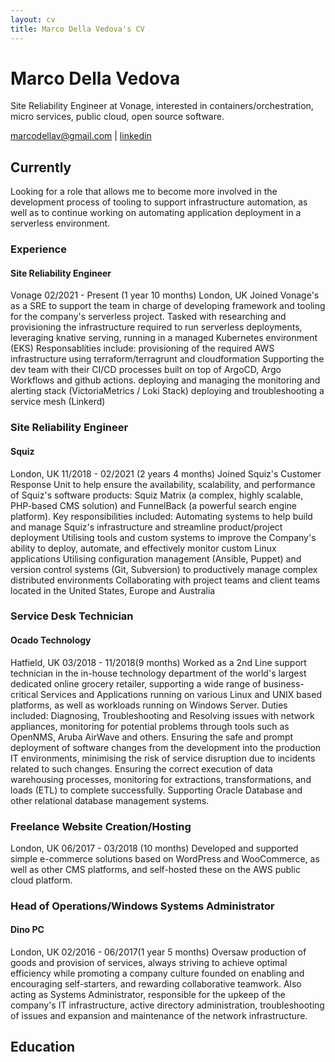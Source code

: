 ```yaml
---
layout: cv
title: Marco Della Vedova's CV
---
```

# Marco Della Vedova
Site Reliability Engineer at Vonage, interested in containers/orchestration, micro services, public cloud, open source software.

<div id="webaddress">
<a href="marcodellav@gmail.com">marcodellav@gmail.com</a>
| <a href="https://www.linkedin.com/in/marcodellav">linkedin</a>
</div>

## Currently

Looking for a role that allows me to become more involved in the development process of tooling to support infrastructure automation, as well as to continue working on automating application deployment in a serverless environment.

### Experience
#### Site Reliability Engineer
Vonage
02/2021 - Present (1 year 10 months)
London, UK
Joined Vonage's as a SRE to support the team in charge of developing framework and tooling for the company's serverless project. 
Tasked with researching and provisioning the infrastructure required to run serverless deployments, leveraging knative serving, running in a managed Kubernetes environment (EKS) 
Responsablities include:
provisioning of the required AWS infrastructure using terraform/terragrunt and cloudformation
Supporting the dev team with their CI/CD processes built on top of ArgoCD, Argo Workflows and github actions.
deploying and managing the monitoring and alerting stack (VictoriaMetrics / Loki Stack)
deploying and troubleshooting a service mesh (Linkerd)

### Site Reliability Engineer
#### Squiz
London, UK
11/2018 - 02/2021 (2 years 4 months)
Joined Squiz's Customer Response Unit to help ensure the availability, scalability, and performance of Squiz's software products: Squiz Matrix (a complex, highly scalable, PHP-based CMS solution) and FunnelBack (a powerful search engine platform).
Key responsibilities included:
Automating systems to help build and manage Squiz's infrastructure and streamline product/project deployment
Utilising tools and custom systems to improve the Company's ability to deploy, automate, and effectively monitor custom Linux applications
Utilising configuration management (Ansible, Puppet) and version control systems (Git, Subversion) to productively manage complex distributed environments
Collaborating with project teams and client teams located in the United States, Europe and Australia

### Service Desk Technician
#### Ocado Technology
Hatfield, UK
03/2018 - 11/2018(9 months)
Worked as a 2nd Line support technician in the in-house technology department of the world's largest dedicated online grocery retailer, supporting a wide range of business-critical Services and Applications running on various Linux and UNIX based platforms, as well as workloads running on Windows Server. Duties included:
Diagnosing, Troubleshooting and Resolving issues with network appliances, monitoring for potential problems through tools such as OpenNMS, Aruba AirWave and others.
Ensuring the safe and prompt deployment of software changes from the development into the production IT environments, minimising the risk of service disruption due to incidents related to such changes.
Ensuring the correct execution of data warehousing processes, monitoring for extractions, transformations, and loads (ETL) to complete successfully.
Supporting Oracle Database and other relational database management systems.

### Freelance Website Creation/Hosting
London, UK
06/2017 - 03/2018 (10 months)
Developed and supported simple e-commerce solutions based on WordPress and WooCommerce, as well as other CMS platforms, and self-hosted these on the AWS public cloud platform.

### Head of Operations/Windows Systems Administrator
#### Dino PC
London, UK
02/2016 - 06/2017(1 year 5 months)
Oversaw production of goods and provision of services, always striving to achieve optimal efficiency while promoting a company culture founded on enabling and encouraging self-starters, and rewarding collaborative teamwork. Also acting as Systems Administrator, responsible for the upkeep of the company's IT infrastructure, active directory administration, troubleshooting of issues and expansion and maintenance of the network infrastructure.


## Education









<!-- ### Footer

Last updated: May 2013 -->


